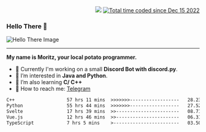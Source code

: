 <div align="right">
  <img src="https://visitor-badge.laobi.icu/badge?page_id=RealPotatoe.RealPotatoe">
  <a href="https://wakatime.com/@055ad605-78d0-4854-8a93-af21ba54a49f">
    <img src="https://wakatime.com/badge/user/055ad605-78d0-4854-8a93-af21ba54a49f.svg" alt="Total time coded since Dec 15 2022" />
  </a>
</div>

### Hello There 👋

![Hello There Image](https://media.giphy.com/media/xTiIzJSKB4l7xTouE8/giphy.gif)

***

**My name is Moritz, your local potato programmer.**

* 💫 Currently I'm working on a small **Discord Bot with discord.py**.
* 🧠 I’m interested in **Java and Python**.
* 📖 I’m also learning **C/ C++**
* 💬 How to reach me: <a href="https://t.me/ThePotatoe">Telegram</a>

<!--START_SECTION:waka-->

```txt
C++                   57 hrs 11 mins  >>>>>>>------------------   28.23 %
Python                55 hrs 44 mins  >>>>>>>------------------   27.52 %
Svelte                17 hrs 39 mins  >>-----------------------   08.71 %
Vue.js                12 hrs 46 mins  >>-----------------------   06.31 %
TypeScript            7 hrs 5 mins    >------------------------   03.50 %
```

<!--END_SECTION:waka-->
